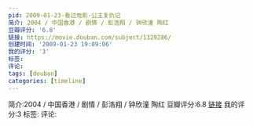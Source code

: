 ```yaml
---
pid: 2009-01-23-看过电影-公主复仇记
简介: 2004 / 中国香港 / 剧情 / 彭浩翔 / 钟欣潼 陶红
豆瓣评分: '6.8'
链接: https://movie.douban.com/subject/1329286/
创建时间: '2009-01-23 19:09:06'
我的评分: '3'
标签:
评论:
tags: [douban]
categories: [timeline]
---
```

简介:2004 / 中国香港 / 剧情 / 彭浩翔 / 钟欣潼 陶红
豆瓣评分:6.8
[链接](https://movie.douban.com/subject/1329286/)
我的评分:3
标签:
评论:
